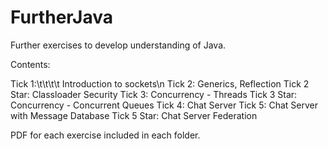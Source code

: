 # FurtherJava
Further exercises to develop understanding of Java.

Contents:

Tick 1:\t\t\t\t       Introduction to sockets\n
Tick 2:       Generics, Reflection
Tick 2 Star:  Classloader Security
Tick 3:       Concurrency - Threads
Tick 3 Star:  Concurrency - Concurrent Queues
Tick 4:       Chat Server
Tick 5:       Chat Server with Message Database
Tick 5 Star:  Chat Server Federation

PDF for each exercise included in each folder.
